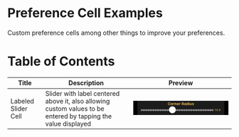 # Preference Cell Examples
Custom preference cells among other things to improve your preferences.

# Table of Contents
| Title | Description | Preview |
| ----- | ----------- | ------- |
| Labeled Slider Cell | Slider with label centered above it, also allowing custom values to be entered by tapping the value displayed | ![Labeled Slider Cell Preview](Labeled%20Slider%20Cell/preview.png) |
